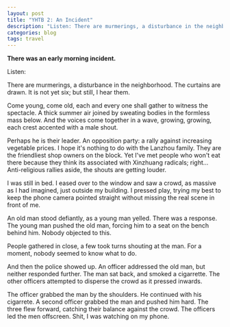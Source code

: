 ```yaml
---
layout: post
title: "YHTB 2: An Incident"
description: "Listen: There are murmerings, a disturbance in the neighborhood. The curtains are drawn. It is not yet six; but still, I hear them."
categories: blog
tags: travel
---
```


__There was an early morning incident.__

Listen:

There are murmerings, a disturbance in the neighborhood. The curtains are drawn. It is not yet six; but still, I hear them.

Come young, come old, each and every one shall gather to witness the spectacle. A thick summer air joined by sweating bodies in the formless mass below. And the voices come together in a wave, growing, growing, each crest accented with a male shout.

Perhaps he is their leader. An opposition party: a rally against increasing vegetable prices. I hope it's nothing to do with the Lanzhou family. They are the friendliest shop owners on the block. Yet I've met people who won't eat there because they think its associated with Xinzhuang radicals; right... Anti-religious rallies aside, the shouts are getting louder.

I was still in bed. I eased over to the window and saw a crowd, as massive as I had imagined, just outside my building. I pressed play, trying my best to keep the phone camera pointed straight without missing the real scene in front of me.

An old man stood defiantly, as a young man yelled. There was a response. The young man pushed the old man, forcing him to a seat on the bench behind him. Nobody objected to this.

People gathered in close, a few took turns shouting at the man. For a moment, nobody seemed to know what to do.

And then the police showed up. An officer addressed the old man, but neither responded further. The man sat back, and smoked a cigarrette. The other officers attempted to disperse the crowd as it pressed inwards.

The officer grabbed the man by the shoulders. He continued with his cigarrete. A second officer grabbed the man and pushed him hard. The three flew forward, catching their balance against the crowd. The officers led the men offscreen. Shit, I was watching on my phone.
